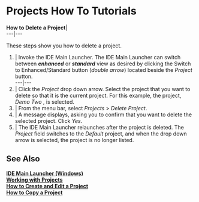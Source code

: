 # Projects How To Tutorials

**How to Delete a Project**|   
---|---  
  
These steps show you how to delete a project.

1. |  Invoke the IDE Main Launcher. The IDE Main Launcher can switch between **_enhanced_** or **_standard_** view as desired by clicking the Switch to Enhanced/Standard button (_double arrow_) located beside the _Project_ button.  
---|---  
2. |  Click the _Project_ drop down arrow. Select the project that you want to delete so that it is the current project. For this example, the project, _Demo Two_ , is selected.  
3. |  From the menu bar, select _Projects_ > _Delete Project_.  
4. |  A message displays, asking you to confirm that you want to delete the selected project. Click _Yes_.  
5. |  The IDE Main Launcher relaunches after the project is deleted. The _Project_ field switches to the _Default_ project, and when the drop down arrow is selected, the project is no longer listed.  
  
## See Also

**[IDE Main Launcher (Windows)](../PxPlus%20IDE/IDE%20Main%20Launcher.md)  
[Working with Projects](../PxPlus%20IDE/Introduction%20to%20PxPlus%20IDE.htm#projects)**  
**[How to Create and Edit a Project](How%20to%20Create%20and%20Edit%20Project.md)  
[How to Copy a Project](How%20to%20Copy%20Project.md)**
